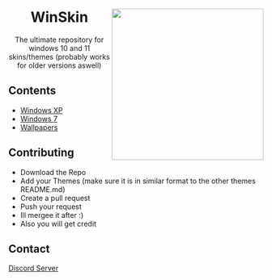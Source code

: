 <h1 align="center">WinSkin <img src="https://preview.redd.it/qnd0yxjw71k71.png?auto=webp&s=9ee83877074e99371c3f1680de3a1ffbd72454c4" align="right" width="300" height="300"></h1>
  
 <p align="center">The ultimate repository for windows 10 and 11 skins/themes (probably works for older versions aswell)</p>


## Contents

- <a href="https://github.com/unofficialdxnny/winskin/tree/main/Windows%20XP%20Theme">Windows XP</a>
- <a href="https://github.com/unofficialdxnny/winskin/tree/main/Windows%207%20Theme">Windows 7</a>
- <a href="https://github.com/unofficialdxnny/winskin/tree/main/Wallpapers">Wallpapers</a>


## Contributing

- Download the Repo
- Add your Themes (make sure it is in similar format to the other themes README.md)
- Create a pull request
- Push your request
- Ill mergee it after :) 
- Also you will get credit


## Contact

<a href="https://discord.gg/E37mmPs49A">Discord Server</a>
